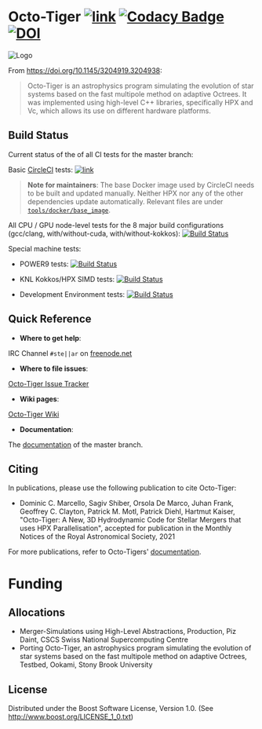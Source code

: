 # Octo-Tiger [![link](https://circleci.com/gh/STEllAR-GROUP/octotiger/tree/master.svg?style=shield)](https://circleci.com/gh/STEllAR-GROUP/octotiger/tree/master)  [![Codacy Badge](https://app.codacy.com/project/badge/Grade/ebc6d3e2e4f0407aa6a80dfc4fd03b97)](https://www.codacy.com/gh/STEllAR-GROUP/octotiger?utm_source=github.com&amp;utm_medium=referral&amp;utm_content=STEllAR-GROUP/octotiger&amp;utm_campaign=Badge_Grade) [![DOI](https://zenodo.org/badge/73526736.svg)](https://zenodo.org/badge/latestdoi/73526736)



![Logo](https://stellar-group.org/wp-content/uploads/2020/11/octotigerlogoArtboard-github.png)

From <https://doi.org/10.1145/3204919.3204938>:
> Octo-Tiger is an astrophysics program simulating the evolution of star systems
> based on the fast multipole method on adaptive Octrees. It was implemented using
> high-level C++ libraries, specifically HPX and Vc, which allows its use on
> different hardware platforms.

## Build Status

Current status of the of all CI tests for the master branch:

Basic [CircleCI](https://circleci.com/gh/STEllAR-GROUP/octotiger) tests:
[![link](https://circleci.com/gh/STEllAR-GROUP/octotiger/tree/master.svg?style=shield)](https://circleci.com/gh/STEllAR-GROUP/octotiger/tree/master)

> **Note for maintainers**: The base Docker image used by CircleCI needs to be built
> and updated manually. Neither HPX nor any of the other dependencies update
> automatically. Relevant files are under
> [`tools/docker/base_image`](tools/docker/base_image).

All CPU / GPU node-level tests for the 8 major build configurations (gcc/clang, with/without-cuda, with/without-kokkos):
[![Build Status](https://rostam.cct.lsu.edu/jenkins/buildStatus/icon?job=Octo-Tiger+Node-Level%2Fswitch-to-multibranch-pipeline&config=nodelevel)](https://rostam.cct.lsu.edu/jenkins/job/Octo-Tiger%20Node-Level/job/switch-to-multibranch-pipeline/)

Special machine tests:
- POWER9 tests: [![Build Status](https://simsgs.informatik.uni-stuttgart.de/jenkins/buildStatus/icon?job=Octo-Tiger+POWER9%2Fadd-stuttgart-jenkins&config=powerbuild)](https://simsgs.informatik.uni-stuttgart.de/jenkins/view/Octo-Tiger%20and%20Dependencies/job/Octo-Tiger%20POWER9/job/add-stuttgart-jenkins/)

- KNL Kokkos/HPX SIMD tests: [![Build Status](https://simsgs.informatik.uni-stuttgart.de/jenkins/buildStatus/icon?job=Octo-Tiger+KNL%2Fadd-stuttgart-jenkins&config=knlbuild)](https://simsgs.informatik.uni-stuttgart.de/jenkins/view/Octo-Tiger%20and%20Dependencies/job/Octo-Tiger%20KNL/job/add-stuttgart-jenkins/)

- Development Environment tests: [![Build Status](https://simsgs.informatik.uni-stuttgart.de/jenkins/buildStatus/icon?job=Octo-Tiger+DEV%2Fadd-stuttgart-jenkins&config=devbuild)](https://simsgs.informatik.uni-stuttgart.de/jenkins/view/Octo-Tiger%20and%20Dependencies/job/Octo-Tiger%20DEV/job/add-stuttgart-jenkins/)

## Quick Reference

  * **Where to get help**:

  IRC Channel `#ste||ar` on [freenode.net](https://freenode.net/)

  * **Where to file issues**:

  [Octo-Tiger Issue Tracker](https://github.com/STEllAR-GROUP/octotiger/issues)

  * **Wiki pages**:

  [Octo-Tiger Wiki](https://github.com/STEllAR-GROUP/octotiger/wiki)

  * **Documentation**:
  
  The [documentation](https://stellar-group.github.io/octotiger/doc/html/) of the master branch.

## Citing

In publications, please use the following publication to cite Octo-Tiger:

*  Dominic C. Marcello, Sagiv Shiber, Orsola De Marco, Juhan Frank, Geoffrey C. Clayton, Patrick M. Motl, Patrick Diehl, Hartmut Kaiser, "Octo-Tiger: A New, 3D Hydrodynamic Code for Stellar Mergers that uses HPX Parallelisation", accepted for publication in the Monthly Notices of the Royal Astronomical Society, 2021

For more publications, refer to Octo-Tigers' [documentation](https://stellar-group.github.io/octotiger/doc/html/md_content_publications.html).


# Funding

## Allocations
 
* Merger-Simulations using High-Level Abstractions, Production, Piz Daint, CSCS Swiss National Supercomputing Centre
* Porting Octo-Tiger, an astrophysics program simulating the evolution of star systems based on the fast multipole method on adaptive Octrees, Testbed, Ookami, Stony Brook University


## License
Distributed under the Boost Software License, Version 1.0. (See 
<http://www.boost.org/LICENSE_1_0.txt>)
